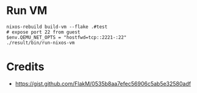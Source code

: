 # Run VM

```nu
nixos-rebuild build-vm --flake .#test
# expose port 22 from guest
$env.QEMU_NET_OPTS = "hostfwd=tcp::2221-:22"
./result/bin/run-nixos-vm
```

# Credits

- https://gist.github.com/FlakM/0535b8aa7efec56906c5ab5e32580adf
